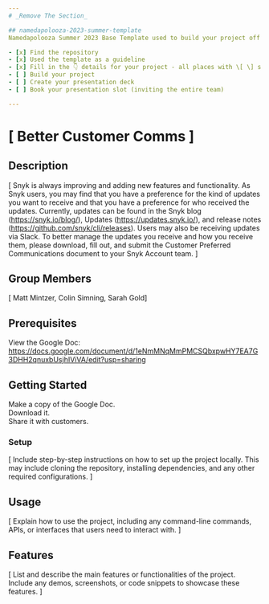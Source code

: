 ```yaml
---
# _Remove The Section_

## namedapolooza-2023-summer-template
Namedapolooza Summer 2023 Base Template used to build your project off of.

- [x] Find the repository
- [x] Used the template as a guideline
- [x] Fill in the 👇 details for your project - all places with \[ \] statements
- [ ] Build your project
- [ ] Create your presentation deck
- [ ] Book your presentation slot (inviting the entire team)

---
```


# \[ Better Customer Comms \]

## Description
\[ Snyk is always improving and adding new features and functionality. As Snyk users, you may find that you have a preference for the kind of updates you want to receive and that you have a preference for who received the updates. Currently, updates can be found in the Snyk blog (https://snyk.io/blog/), Updates (https://updates.snyk.io/), and release notes (https://github.com/snyk/cli/releases). Users may also be receiving updates via Slack. To better manage the updates you receive and how you receive them, please download, fill out, and submit the Customer Preferred Communications document to your Snyk Account team.  \]

## Group Members
\[ Matt Mintzer, Colin Simning, Sarah Gold\]

## Prerequisites
View the Google Doc: https://docs.google.com/document/d/1eNmMNqMmPMCSQbxpwHY7EA7G3DHH2qnuxbUsjhIViVA/edit?usp=sharing 

## Getting Started
Make a copy of the Google Doc. \
Download it. \
Share it with customers.

### Setup
\[ Include step-by-step instructions on how to set up the project locally. This may include cloning the repository, installing dependencies, and any other required configurations. \]

## Usage
\[ Explain how to use the project, including any command-line commands, APIs, or interfaces that users need to interact with. \]

## Features
\[ List and describe the main features or functionalities of the project. Include any demos, screenshots, or code snippets to showcase these features. \]
